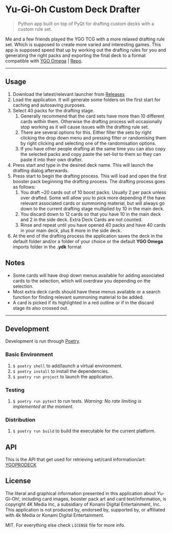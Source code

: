 # Yu-Gi-Oh Custom Deck Drafter

> Python app built on top of PyQt for drafting custom decks with a custom rule set.

Me and a few friends played the YGO TCG with a more relaxed drafting rule set. Which is supposed to create more varied and interesting games. This app is supposed speed that up by working out the drafting rules for you and generating the right packs and exporting the final deck to a format compatible with [YGO Omega](https://omega.duelistsunite.org) | [Repo](https://github.com/duelists-unite/omega-releases).

---

## Usage

1. Download the latest/relevant launcher from [Releases](https://github.com/ddkasa/yugioh-deck-drafter/releases)
2. Load the application. It will generate some folders on the first start for caching and autosaving purposes.
3. Select 40 packs for the drafting stage.
   1. Generally recommend that the card sets have more than 10 different cards within them. Otherwise the drafting process will occasionally stop working as it will cause issues with the drafting rule set.
   2. There are several options for this. Either filter the sets by right clicking the drop down menu and pressing filter or randomising them by right clicking and selecting one of the randomisation options.
   3. If you have other people drafting at the same time you can also copy the selected packs and copy paste the set-list to them so they can paste it into their own drafter.
4. Press start and type in the desired deck name. This will launch the drafting dialog afterwards.
5. Press start to begin the drafting process. This will load and open the first booster pack beginning the drafting process. The drafting process goes as follows:
   1. You draft ~20 cards out of 10 boost packs. Usually 2 per pack unless over drafted. Some will allow you to pick more depending if the have relevant associated cards or summoning material, but will always go down to the current drafting stage multiplied by 10 in the main deck.
   2. You discard down to 12 cards so that you have 10 in the main deck and 2 in the side deck. Extra Deck Cards are not counted.
   3. Rinse and repeat until you have opened 40 packs and have 40 cards in your main deck, plus 8 more in the side deck.
6. At the end of the drafting process the application saves the deck in the default folder and/or a folder of your choice or the default **YGO Omega** imports folder in the **.ydk** format

## Notes

- Some cards will have drop down menus available for adding associated cards to the selection, which will overdraw you depending on the selection.
- Most extra deck cards should have these menus available or a search function for finding relevant summoning material to be added.
- A card is picked if its highlighted in a red outline or if in the discard stage its also crossed out.

---
## Development

Development is run through [Poetry](https://github.com/python-poetry/poetry).

### Basic Environment
1. `$ poetry shell` to add/launch a virtual environment.
2. `$ poetry install` to install the dependencies.
3. `$ poetry run project` to launch the application.

### Testing
1. `$ poetry run pytest` to run tests. *Warning: No rate limiting is implemented at the moment.*

### Distribution
1. `$ poetry run build` to build the executable for the current platform.


## API

This is the API that get used for retrieving set/card information/art:
[YGOPRODECK](https://ygoprodeck.com/api-guide/)

## License

The literal and graphical information presented in this application about Yu-Gi-Oh!, including card images, booster pack art and card text/information, is copyright 4K Media Inc, a subsidiary of Konami Digital Entertainment, Inc. This application is not produced by, endorsed by, supported by, or affiliated with 4k Media or Konami Digital Entertainment.

MIT. For everything else check `LICENSE` file for more info.
